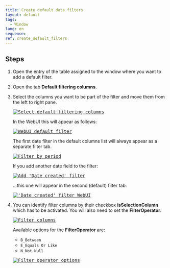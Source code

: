 ```yaml
---
title: Create default data filters
layout: default
tags:  
  - Window
lang: en
sequence:
ref: create_default_filters
---
```


<!--
See original issue comment: https://github.com/metasfresh/me03/issues/7137#issuecomment-785035399
-->

## Steps
1. Open the entry of the table assigned to the window where you want to add a default filter.
1. Open the tab **Default filtering columns**.
1. Select the columns you want to be part of the filter and move them from the left to right pane.

    <kbd><a href="https://user-images.githubusercontent.com/73820536/108997780-afbe4e00-76a8-11eb-9079-b8a3a927db35.png" title="Click to enlarge" target="\_blank"><img src="https://user-images.githubusercontent.com/73820536/108997780-afbe4e00-76a8-11eb-9079-b8a3a927db35.png" alt="Select default filtering columns"></a></kbd>

    In the WebUI this will appear as follows:

    <kbd><a href="https://user-images.githubusercontent.com/73820536/108997929-e4caa080-76a8-11eb-9f5d-f396a50b6ef9.png" title="Click to enlarge" target="\_blank"><img src="https://user-images.githubusercontent.com/73820536/108997929-e4caa080-76a8-11eb-9f5d-f396a50b6ef9.png" alt="WebUI default filter"></a></kbd>

    The first date filter in the default columns list will always appear as a separate filter tab.

    <kbd><a href="https://user-images.githubusercontent.com/73820536/108998058-088de680-76a9-11eb-8f16-93e3dfbaf563.png" title="Click to enlarge" target="\_blank"><img src="https://user-images.githubusercontent.com/73820536/108998058-088de680-76a9-11eb-8f16-93e3dfbaf563.png" alt="Filter by period" style="max-width:450px"></a></kbd>

    If you add another date field to the filter:

    <kbd><a href="https://user-images.githubusercontent.com/73820536/109014729-1483a380-76bd-11eb-9809-2fc69ed45340.png" title="Click to enlarge" target="\_blank"><img src="https://user-images.githubusercontent.com/73820536/109014729-1483a380-76bd-11eb-9809-2fc69ed45340.png" alt="Add 'Date created' filter"></a></kbd>

    ...this one will appear in the second (default) filter tab.

    <kbd><a href="https://user-images.githubusercontent.com/73820536/109014974-50b70400-76bd-11eb-9e6a-a8dc5fa8fc5e.png" title="Click to enlarge" target="\_blank"><img src="https://user-images.githubusercontent.com/73820536/109014974-50b70400-76bd-11eb-9e6a-a8dc5fa8fc5e.png" alt="'Date created' filter WebUI" style="max-width:450px"></a></kbd>

1. You can identify filter columns by their checkbox **isSelectionColumn** which has to be activated. You will also need to set the **FilterOperator**.

    <kbd><a href="https://user-images.githubusercontent.com/73820536/108998294-602c5200-76a9-11eb-9c6e-1588b0b56949.png" title="Click to enlarge" target="\_blank"><img src="https://user-images.githubusercontent.com/73820536/108998294-602c5200-76a9-11eb-9c6e-1588b0b56949.png" alt="Filter columns" style="max-width:450px"></a></kbd>

    Available options for the **FilterOperator** are:
    - `B_Between`
    - `E_Equals Or Like`
    - `N_Not Null`

    <kbd><a href="https://user-images.githubusercontent.com/73820536/108999453-fca32400-76aa-11eb-9592-d02ef506a562.png" title="Click to enlarge" target="\_blank"><img src="https://user-images.githubusercontent.com/73820536/108999453-fca32400-76aa-11eb-9592-d02ef506a562.png" alt="Filter operator options" style="max-width:450px"></a></kbd>
